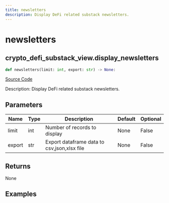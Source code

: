```yaml
---
title: newsletters
description: Display DeFi related substack newsletters.
---
```

# newsletters

## crypto_defi_substack_view.display_newsletters

```python
def newsletters(limit: int, export: str) -> None:
```
[Source Code](https://github.com/OpenBB-finance/OpenBBTerminal/tree/main/openbb_terminal/cryptocurrency/defi/substack_view.py#L15)

Description: Display DeFi related substack newsletters.

## Parameters

| Name | Type | Description | Default | Optional |
| ---- | ---- | ----------- | ------- | -------- |
| limit | int | Number of records to display | None | False |
| export | str | Export dataframe data to csv,json,xlsx file | None | False |

## Returns

None

## Examples

